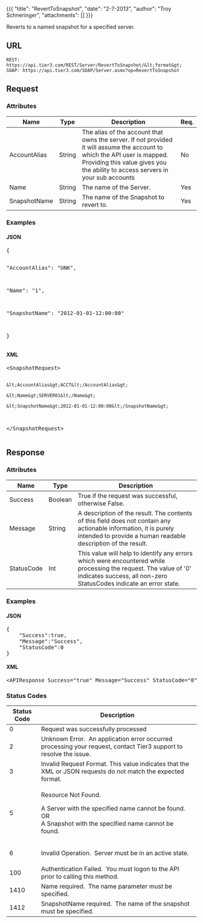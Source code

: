 {{{
  "title": "RevertToSnapshot",
  "date": "2-7-2013",
  "author": "Troy Schneringer",
  "attachments": []
}}}

Reverts to a named snapshot for a specified server.

## URL

    REST: https://api.tier3.com/REST/Server/RevertToSnapshot/&lt;format&gt;
    SOAP: https://api.tier3.com/SOAP/Server.asmx?op=RevertToSnapshot

## Request
### Attributes
<table>
    <thead>
    <tr>
      <th>Name</th>
      <th>Type</th>
      <th>Description</th>
      <th>Req.</th>
    </tr>
  </thead>
  <tbody>
    <tr>
      <td>AccountAlias</td>
      <td>String</td>
      <td>The alias of the account that owns the server. If not provided it will assume the account to which the API user is mapped. Providing this value gives you the ability to access servers in your sub accounts</td>
      <td>No</td>
    </tr>
    <tr>
      <td>Name</td>
      <td>String</td>
      <td>The name of the Server.</td>
      <td>Yes</td>
    </tr>
    <tr>
      <td>SnapshotName</td>
      <td>String</td>
      <td>The name of the Snapshot to revert to.</td>
      <td>Yes</td>
    </tr>
  </tbody>
</table>

### Examples
<h4>JSON</h4>
<pre>{

  "AccountAlias": "UNK",

  "Name": "1",

  "SnapshotName": "2012-01-01-12:00:00"

}</pre>
<h4>XML</h4>
<pre>&lt;SnapshotRequest&gt;

    &lt;AccountAlias&gt;ACCT&lt;/AccountAlias&gt;

    &lt;Name&gt;SERVER01&lt;/Name&gt;

    &lt;SnapshotName&gt;2012-01-01-12:00:00&lt;/SnapshotName&gt;

&lt;/SnapshotRequest&gt;</pre>

## Response
### Attributes
<table>
  <thead>
  <tr>
    <th>Name</th>
    <th>Type</th>
    <th>Description</th>
  </tr>
</thead>
<tbody>
    <tr>
      <td>Success</td>
      <td>Boolean</td>
      <td>True if the request was successful, otherwise False.</td>
    </tr>
    <tr>
      <td>Message</td>
      <td>String</td>
      <td>A description of the result. The contents of this field does not contain any actionable information, it is purely intended to provide a human readable description of the result.</td>
    </tr>
    <tr>
      <td>StatusCode</td>
      <td>Int</td>
      <td>This value will help to identify any errors which were encountered while processing the request. The value of '0' indicates success, all non-zero StatusCodes indicate an error state.</td>
    </tr>
  </tbody>
</table>

### Examples

<h4>JSON</h4>
<pre>{<br />    "Success":true,<br />    "Message":"Success",<br />    "StatusCode":0<br />}</pre>

<h4>XML</h4>
<pre>&lt;APIResponse Success="true" Message="Success" StatusCode="0"/&gt;</pre>

### Status Codes

<table>
    <thead>
  <tr>
    <th>Status Code</th>
    <th>Description</th>
  </tr>
  </thead>
  <tbody>
    <tr>
      <td>0</td>
      <td>Request was successfully processed</td>
    </tr>
    <tr>
      <td>2</td>
      <td>Unknown Error. &nbsp;An application error occurred processing your request, contact Tier3 support to resolve the issue.</td>
    </tr>
    <tr>
      <td>3</td>
      <td>Invalid Request Format. This value indicates that the XML or JSON requests do not match the expected format.</td>
    </tr>
    <tr>
      <td>5</td>
      <td>
        <p>Resource Not Found. &nbsp;</p>
        <p>A Server with the specified name cannot be found.
          <br />OR
          <br />A Snapshot with the specified name cannot be found.&nbsp;</p>
      </td>
    </tr>
    <tr>
      <td>6</td>
      <td>
        <p>Invalid Operation. &nbsp;Server must be in an active state.</p>
      </td>
    </tr>
    <tr>
      <td>100</td>
      <td>Authentication Failed. &nbsp;You must logon to the API prior to calling this method.</td>
    </tr>
    <tr>
      <td>1410</td>
      <td>Name required. &nbsp;The name parameter must be specified.</td>
    </tr>
    <tr>
      <td>1412</td>
      <td>SnapshotName required. &nbsp;The name of the snapshot must be specified.</td>
    </tr>
  </tbody>
</table>